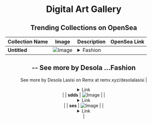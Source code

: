 <div align="center">

# Digital Art Gallery

## Trending Collections on OpenSea

| Collection Name                       | Image                                                                                     | Description                       | OpenSea Link                                                                                          |
|---------------------------------------|-------------------------------------------------------------------------------------------|-----------------------------------|--------------------------------------------------------------------------------------------------------|
| **Untitled** | ![Image](https://i.seadn.io/s/raw/files/d6d04fa2c569fbac2825af6af9bd927f.jpg?w=500&auto=format?w=200&auto=format) | <details><summary>Fashion
--
See more by Desola ...</summary>Fashion
--
See more by Desola Lasisi  on Remx at remx.xyz/desolalasisi</details> | <details><summary>Link</summary>[Untitled](https://opensea.io/collection/untitled-192)</details> |
| **sdds** | ![Image](https://i.seadn.io/s/raw/files/8055bb3f5b425d3b73a0bbf5f7c55a21.jpg?w=500&auto=format?w=200&auto=format) |  | <details><summary>Link</summary>[sdds](https://opensea.io/collection/sdds-20)</details> |
| **ses** | ![Image](https://i.seadn.io/s/raw/files/d85fb2a9bbc8599d9cb9bdb11df48bda.jpg?w=500&auto=format?w=200&auto=format) |  | <details><summary>Link</summary>[ses](https://opensea.io/collection/ses-17)</details> |

</div>